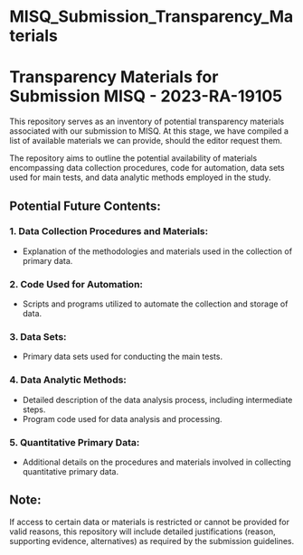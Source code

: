 # MISQ_Submission_Transparency_Materials

# Transparency Materials for Submission MISQ - 2023-RA-19105

This repository serves as an inventory of potential transparency materials associated with our submission to MISQ. 
At this stage, we have compiled a list of available materials we can provide, should the editor request them.

The repository aims to outline the potential availability of materials encompassing 
data collection procedures, code for automation, data sets used for main tests, and data analytic methods employed in the study.

## Potential Future Contents:

### 1. Data Collection Procedures and Materials:
- Explanation of the methodologies and materials used in the collection of primary data.

### 2. Code Used for Automation:
- Scripts and programs utilized to automate the collection and storage of data.

### 3. Data Sets:
- Primary data sets used for conducting the main tests.
  
### 4. Data Analytic Methods:
- Detailed description of the data analysis process, including intermediate steps.
- Program code used for data analysis and processing.

### 5. Quantitative Primary Data:
- Additional details on the procedures and materials involved in collecting quantitative primary data.

## Note:
If access to certain data or materials is restricted or cannot be provided for valid reasons, 
this repository will include detailed justifications (reason, supporting evidence, alternatives) as required by the submission guidelines.

